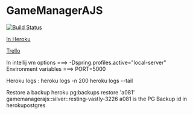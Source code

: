 GameManagerAJS
==============
[![Build Status](http://travis-ci.org/girardot/GameManagerAJS.png)](http://travis-ci.org/girardot/GameManagerAJS)


[In Heroku](http://gamemanagerajs.herokuapp.com/)

[Trello](https://trello.com/b/1NKIycMK/gamemanagerajs)

In intellij
vm options ===> -Dspring.profiles.active="local-server"
Environment variables ===> PORT=5000


Heroku logs :
heroku logs -n 200
heroku logs --tail

Restore a backup
heroku pg:backups restore 'a081' gamemanagerajs::silver::resting-vastly-3226
a081 is the PG Backup id in herokupostgres






